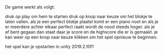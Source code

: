 De game werkt als volgt:

druk op play om hem te starten
druk op knop naar keuze om het blokje te laten vallen.
als je een perfect blokje plaatst komt er een piano noot en als je er meerdere achter elkaar perfect raakt wordt de nood steeds hoger.
als je af bent gegaan dan staat daar je score en de highscore die er is gemaakt.
je kan weer op een knop naar keuze klikken om het spel opnieuw te beginnen.

het spel kan je opstarten in unity 2019.2.10f1
